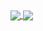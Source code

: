 <a href="https://github.com/anuraghazra/github-readme-stats">
  <img align="center" src="https://github-readme-stats.vercel.app/api?username=joshua-marcus&count_private=true&show_icons=true&include_all_commits=true&hide_border=true&hide_title=true?hide=total_issues" />
</a>
<a href="https://github.com/anuraghazra/github-readme-stats">
  <img align="center" src="https://github-readme-stats.vercel.app/api/top-langs/?username=joshua-marcus&langs_count=4&hide_title=true&hide_border=true" />
</a>
